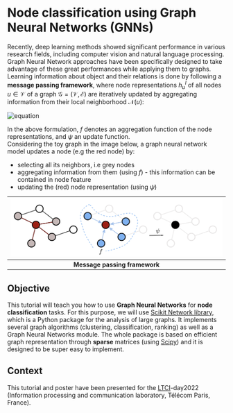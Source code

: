 # Node classification using Graph Neural Networks (GNNs)

Recently, deep learning methods showed significant performance in various research fields, including computer vision and natural language processing. Graph Neural Network approaches have been specifically designed to take advantage of these great performances while applying them to graphs.  
Learning information about object and their relations is done by following a **message passing framework**, where node representations $h_{u}^{l}$ of all nodes $u \in \mathcal{V}$ of a graph $\mathcal{G}=(\mathcal{V}, \mathcal{E})$ are iteratively updated by aggregating information from their local neighborhood $\mathcal{N}(u)$:

![equation](https://latex.codecogs.com/svg.image?h%5E%7Bl&plus;1%7D_%7Bu%7D%20=%20%5Cpsi%20%5Cbiggl(h_%7Bu%7D%5E%7Bl%7D,%20f(h_%7Bv%7D%5E%7Bl%7D:v%20%5Cin%20%5Cmathcal%7BN%7D(u))%5Cbiggl))

In the above formulation, $f$ denotes an aggregation function of the node representations, and $\psi$ an update function.  
Considering the toy graph in the image below, a graph neural network model updates a node (e.g the red node) by:  
- selecting all its neighbors, i.e grey nodes  
- aggregating information from them (using $f$) - this information can be contained in node feature  
- updating the (red) node representation (using $\psi$)

| <img src="img/gnn_tutorial.png" alt="drawing" width="700"/> |
|:--:|
| <b>Message passing framework</b>|

## Objective

This tutorial will teach you how to use **Graph Neural Networks** for **node classification** tasks. For this purpose, we will use [Scikit Network library](https://scikit-network.readthedocs.io/en/latest/), which is a Python package for the analysis of large graphs. It implements several graph algorithms (clustering, classification, ranking) as well as a Graph Neural Networks module. The whole package is based on efficient graph representation through **sparse** matrices (using [Scipy](https://scipy.org/)) and it is designed to be super easy to implement.

## Context

This tutorial and poster have been presented for the [LTCI](https://www.telecom-paris.fr/en/research/laboratories/information-processing-and-communication-laboratory-ltci)-day2022 (Information processing and communication laboratory, Télécom Paris, France).
